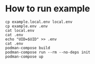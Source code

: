# How to run example



```
cp example.local.env local.env
cp example.env .env
cat local.env
cat .env
echo "UID=$UID" >> .env
cat .env
podman-compose build
podman-compose run --rm --no-deps init
podman-compose up
```


